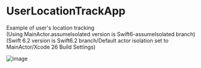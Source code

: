 # UserLocationTrackApp
Example of user's location tracking  
(Using MainActor.assumeIsolated version is Swift6-assumeIsolated branch)  
(Swift 6.2 version is Swift6.2 branch/Default actor isolation set to MainActor/Xcode 26 Build Settings)

![image](https://hideo-uhara.github.io/homepage/UserLocationTrackApp/UserLocationTrackApp1.png)

